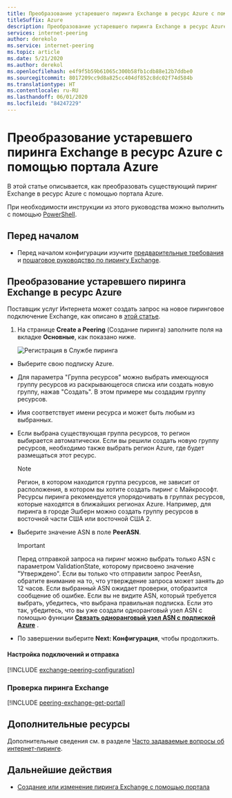 ```yaml
---
title: Преобразование устаревшего пиринга Exchange в ресурс Azure с помощью портала Azure
titleSuffix: Azure
description: Преобразование устаревшего пиринга Exchange в ресурс Azure с помощью портала Azure
services: internet-peering
author: derekolo
ms.service: internet-peering
ms.topic: article
ms.date: 5/21/2020
ms.author: derekol
ms.openlocfilehash: e4f9f5b59b61065c300b58fb1cdb88e12b7ddbe0
ms.sourcegitcommit: 8017209cc9d8a825cc404df852c8dc02f74d584b
ms.translationtype: HT
ms.contentlocale: ru-RU
ms.lasthandoff: 06/01/2020
ms.locfileid: "84247229"
---
```

# <a name="convert-a-legacy-exchange-peering-to-an-azure-resource-by-using-the-azure-portal"></a>Преобразование устаревшего пиринга Exchange в ресурс Azure с помощью портала Azure

В этой статье описывается, как преобразовать существующий пиринг Exchange в ресурс Azure с помощью портала Azure.

При необходимости инструкции из этого руководства можно выполнить с помощью [PowerShell](howto-legacy-exchange-powershell.md).

## <a name="before-you-begin"></a>Перед началом
* Перед началом конфигурации изучите [предварительные требования](prerequisites.md) и [пошаговое руководство по пирингу Exchange](walkthrough-exchange-all.md).

## <a name="convert-a-legacy-exchange-peering-to-an-azure-resource"></a>Преобразование устаревшего пиринга Exchange в ресурс Azure

Поставщик услуг Интернета может создать запрос на новое пиринговое подключение Exchange, как описано в [этой статье]( https://go.microsoft.com/fwlink/?linkid=2129593).

1. На странице **Create a Peering** (Создание пиринга) заполните поля на вкладке **Основные**, как показано ниже.

   ![Регистрация в Службе пиринга](./media/setup-basics-tab.png)

* Выберите свою подписку Azure.

* Для параметра "Группа ресурсов" можно выбрать имеющуюся группу ресурсов из раскрывающегося списка или создать новую группу, нажав "Создать". В этом примере мы создадим группу ресурсов.

* Имя соответствует имени ресурса и может быть любым из выбранных.

* Если выбрана существующая группа ресурсов, то регион выбирается автоматически. Если вы решили создать новую группу ресурсов, необходимо также выбрать регион Azure, где будет размещаться этот ресурс.

  >[!NOTE]
  >Регион, в котором находится группа ресурсов, не зависит от расположения, в котором вы хотите создать пиринг с Майкрософт. Ресурсы пиринга рекомендуется упорядочивать в группах ресурсов, которые находятся в ближайших регионах Azure. Например, для пиринга в городе Эшберн можно создать группу ресурсов в восточной части США или восточной США 2.

* Выберите значение ASN в поле **PeerASN**.

  >[!IMPORTANT]  
  >Перед отправкой запроса на пиринг можно выбрать только ASN с параметром ValidationState, которому присвоено значение "Утверждено". Если вы только что отправили запрос PeerAsn, обратите внимание на то, что утверждение запроса может занять до 12 часов. Если выбранный ASN ожидает проверки, отобразится сообщение об ошибке. Если вы не видите ASN, который требуется выбрать, убедитесь, что выбрана правильная подписка. Если это так, убедитесь, что вы уже создали одноранговый узел ASN с помощью функции **[Связать одноранговый узел ASN с подпиской Azure](https://go.microsoft.com/fwlink/?linkid=2129592)** .

* По завершении выберите **Next: Конфигурация**, чтобы продолжить.


#### <a name="configure-connections-and-submit"></a>Настройка подключений и отправка
[!INCLUDE [exchange-peering-configuration](./includes/exchange-portal-configuration-legacy.md)]

### <a name="verify-exchange-peering"></a><a name=get></a>Проверка пиринга Exchange
[!INCLUDE [peering-exchange-get-portal](./includes/exchange-portal-get.md)]

## <a name="additional-resources"></a>Дополнительные ресурсы

Дополнительные сведения см. в разделе [Часто задаваемые вопросы об интернет-пиринге](faqs.md).

## <a name="next-steps"></a>Дальнейшие действия

* [Создание или изменение пиринга Exchange с помощью портала](howto-exchange-portal.md)
